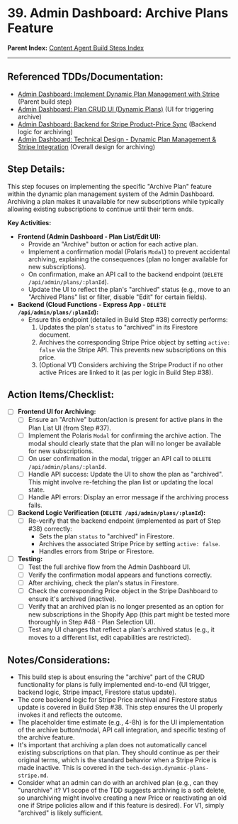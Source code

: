 # 39. Admin Dashboard: Archive Plans Feature

**Parent Index:** [Content Agent Build Steps Index](index.md)

---

## Referenced TDDs/Documentation:
*   [Admin Dashboard: Implement Dynamic Plan Management with Stripe](36.implement-dynamic-plan-management-with-stripe.md) (Parent build step)
*   [Admin Dashboard: Plan CRUD UI (Dynamic Plans)](37.plan-crud-ui.md) (UI for triggering archive)
*   [Admin Dashboard: Backend for Stripe Product-Price Sync](38.backend-for-stripe-product-price-sync.md) (Backend logic for archiving)
*   [Admin Dashboard: Technical Design - Dynamic Plan Management & Stripe Integration](../../jules/admin-dashboard/tech-design.dynamic-plans-stripe.md) (Overall design for archiving)

## Step Details:
This step focuses on implementing the specific "Archive Plan" feature within the dynamic plan management system of the Admin Dashboard. Archiving a plan makes it unavailable for new subscriptions while typically allowing existing subscriptions to continue until their term ends.

**Key Activities:**
*   **Frontend (Admin Dashboard - Plan List/Edit UI):**
    *   Provide an "Archive" button or action for each active plan.
    *   Implement a confirmation modal (Polaris `Modal`) to prevent accidental archiving, explaining the consequences (plan no longer available for new subscriptions).
    *   On confirmation, make an API call to the backend endpoint (`DELETE /api/admin/plans/:planId`).
    *   Update the UI to reflect the plan's "archived" status (e.g., move to an "Archived Plans" list or filter, disable "Edit" for certain fields).
*   **Backend (Cloud Functions - Express App - `DELETE /api/admin/plans/:planId`):**
    *   Ensure this endpoint (detailed in Build Step #38) correctly performs:
        1.  Updates the plan's `status` to "archived" in its Firestore document.
        2.  Archives the corresponding Stripe Price object by setting `active: false` via the Stripe API. This prevents new subscriptions on this price.
        3.  (Optional V1) Considers archiving the Stripe Product if no other active Prices are linked to it (as per logic in Build Step #38).

## Action Items/Checklist:
- [ ] **Frontend UI for Archiving:**
    - [ ] Ensure an "Archive" button/action is present for active plans in the Plan List UI (from Step #37).
    - [ ] Implement the Polaris `Modal` for confirming the archive action. The modal should clearly state that the plan will no longer be available for new subscriptions.
    - [ ] On user confirmation in the modal, trigger an API call to `DELETE /api/admin/plans/:planId`.
    - [ ] Handle API success: Update the UI to show the plan as "archived". This might involve re-fetching the plan list or updating the local state.
    - [ ] Handle API errors: Display an error message if the archiving process fails.
- [ ] **Backend Logic Verification (`DELETE /api/admin/plans/:planId`):**
    - [ ] Re-verify that the backend endpoint (implemented as part of Step #38) correctly:
        - Sets the plan `status` to "archived" in Firestore.
        - Archives the associated Stripe Price by setting `active: false`.
        - Handles errors from Stripe or Firestore.
- [ ] **Testing:**
    - [ ] Test the full archive flow from the Admin Dashboard UI.
    - [ ] Verify the confirmation modal appears and functions correctly.
    - [ ] After archiving, check the plan's status in Firestore.
    - [ ] Check the corresponding Price object in the Stripe Dashboard to ensure it's archived (inactive).
    - [ ] Verify that an archived plan is no longer presented as an option for new subscriptions in the Shopify App (this part might be tested more thoroughly in Step #48 - Plan Selection UI).
    - [ ] Test any UI changes that reflect a plan's archived status (e.g., it moves to a different list, edit capabilities are restricted).

## Notes/Considerations:
*   This build step is about ensuring the "archive" part of the CRUD functionality for plans is fully implemented end-to-end (UI trigger, backend logic, Stripe impact, Firestore status update).
*   The core backend logic for Stripe Price archival and Firestore status update is covered in Build Step #38. This step ensures the UI properly invokes it and reflects the outcome.
*   The placeholder time estimate (e.g., 4-8h) is for the UI implementation of the archive button/modal, API call integration, and specific testing of the archive feature.
*   It's important that archiving a plan does not automatically cancel existing subscriptions on that plan. They should continue as per their original terms, which is the standard behavior when a Stripe Price is made inactive. This is covered in the `tech-design.dynamic-plans-stripe.md`.
*   Consider what an admin can do with an archived plan (e.g., can they "unarchive" it? V1 scope of the TDD suggests archiving is a soft delete, so unarchiving might involve creating a new Price or reactivating an old one if Stripe policies allow and if this feature is desired). For V1, simply "archived" is likely sufficient.
